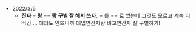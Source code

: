- 2022/3/5
  - **진짜 = 랑 == 랑 구별 잘 해서 쓰자.** = 를 == 로 썼는데 그것도 모르고 계속 디버깅.... 에러도 안뜨니까 대입연산자랑 비교연산자 잘 구별하기!